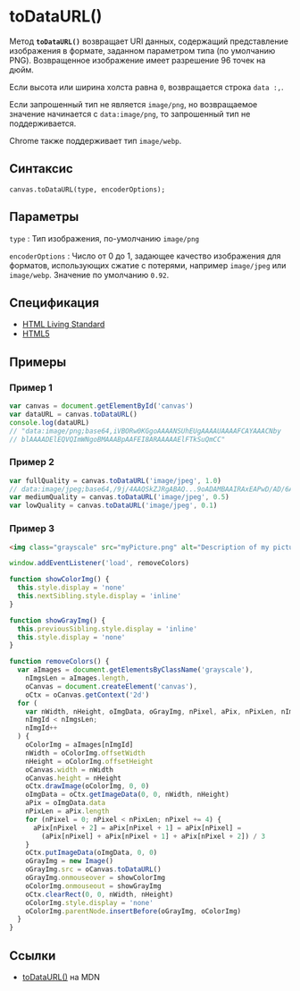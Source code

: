 # toDataURL()

Метод **`toDataURL()`** возвращает URI данных, содержащий представление изображения в формате, заданном параметром типа (по умолчанию PNG). Возвращенное изображение имеет разрешение 96 точек на дюйм.

Если высота или ширина холста равна `0`, возвращается строка `data :,`.

Если запрошенный тип не является `image/png`, но возвращаемое значение начинается с `data:image/png`, то запрошенный тип не поддерживается.

Chrome также поддерживает тип `image/webp`.

## Синтаксис

```
canvas.toDataURL(type, encoderOptions);
```

## Параметры

`type`
: Тип изображения, по-умолчанию `image/png`

`encoderOptions`
: Число от 0 до 1, задающее качество изображения для форматов, использующих сжатие с потерями, например `image/jpeg` или `image/webp`. Значение по умолчанию `0.92`.

## Спецификация

- [HTML Living Standard](https://html.spec.whatwg.org/multipage/canvas.html#dom-canvas-todataurl)
- [HTML5](https://www.w3.org/TR/html50/scripting-1.html#dom-canvas-todataurl)

## Примеры

### Пример 1

```js
var canvas = document.getElementById('canvas')
var dataURL = canvas.toDataURL()
console.log(dataURL)
// "data:image/png;base64,iVBORw0KGgoAAAANSUhEUgAAAAUAAAAFCAYAAACNby
// blAAAADElEQVQImWNgoBMAAABpAAFEI8ARAAAAAElFTkSuQmCC"
```

### Пример 2

```js
var fullQuality = canvas.toDataURL('image/jpeg', 1.0)
// data:image/jpeg;base64,/9j/4AAQSkZJRgABAQ...9oADAMBAAIRAxEAPwD/AD/6AP/Z"
var mediumQuality = canvas.toDataURL('image/jpeg', 0.5)
var lowQuality = canvas.toDataURL('image/jpeg', 0.1)
```

### Пример 3

```html
<img class="grayscale" src="myPicture.png" alt="Description of my picture" />
```

```js
window.addEventListener('load', removeColors)

function showColorImg() {
  this.style.display = 'none'
  this.nextSibling.style.display = 'inline'
}

function showGrayImg() {
  this.previousSibling.style.display = 'inline'
  this.style.display = 'none'
}

function removeColors() {
  var aImages = document.getElementsByClassName('grayscale'),
    nImgsLen = aImages.length,
    oCanvas = document.createElement('canvas'),
    oCtx = oCanvas.getContext('2d')
  for (
    var nWidth, nHeight, oImgData, oGrayImg, nPixel, aPix, nPixLen, nImgId = 0;
    nImgId < nImgsLen;
    nImgId++
  ) {
    oColorImg = aImages[nImgId]
    nWidth = oColorImg.offsetWidth
    nHeight = oColorImg.offsetHeight
    oCanvas.width = nWidth
    oCanvas.height = nHeight
    oCtx.drawImage(oColorImg, 0, 0)
    oImgData = oCtx.getImageData(0, 0, nWidth, nHeight)
    aPix = oImgData.data
    nPixLen = aPix.length
    for (nPixel = 0; nPixel < nPixLen; nPixel += 4) {
      aPix[nPixel + 2] = aPix[nPixel + 1] = aPix[nPixel] =
        (aPix[nPixel] + aPix[nPixel + 1] + aPix[nPixel + 2]) / 3
    }
    oCtx.putImageData(oImgData, 0, 0)
    oGrayImg = new Image()
    oGrayImg.src = oCanvas.toDataURL()
    oGrayImg.onmouseover = showColorImg
    oColorImg.onmouseout = showGrayImg
    oCtx.clearRect(0, 0, nWidth, nHeight)
    oColorImg.style.display = 'none'
    oColorImg.parentNode.insertBefore(oGrayImg, oColorImg)
  }
}
```

## Ссылки

- [toDataURL()](https://developer.mozilla.org/ru/docs/Web/API/HTMLCanvasElement/toDataURL) на MDN
